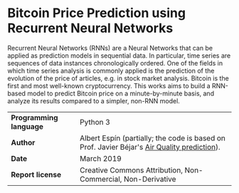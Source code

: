 # Bitcoin Price Prediction using Recurrent Neural Networks

Recurrent Neural Networks (RNNs) are a Neural Networks that can be applied as prediction models in sequential data. In particular, time series are sequences of data instances chronologically ordered. One of the fields in which time series analysis is commonly applied is the prediction of the evolution of the price of articles, e.g. in stock market analysis. Bitcoin is the first and most well-known cryptocurrency. This works aims to build a RNN-based model to predict Bitcoin price on a minute-by-minute basis, and analyze its results compared to a simpler, non-RNN model.

| | |
|-|-|
| **Programming language** | Python 3 |
| **Author** | Albert Espín (partially; the code is based on Prof. Javier Béjar's [Air Quality prediction](https://github.com/bejar/DLMAI/blob/master/AirQuality/AQPredictionRNN.py)). |
| **Date**  | March 2019  |
| **Report license**  | Creative Commons Attribution, Non-Commercial, Non-Derivative |
